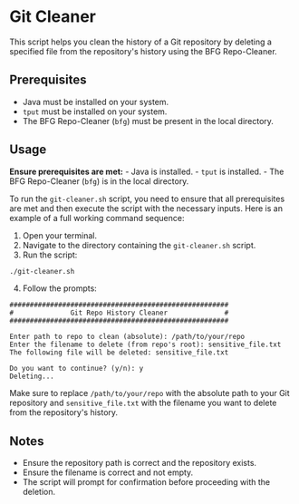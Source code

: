 # Git Cleaner

This script helps you clean the history of a Git repository by deleting a specified file from the repository's history using the BFG Repo-Cleaner.

## Prerequisites

- Java must be installed on your system.
- `tput` must be installed on your system.
- The BFG Repo-Cleaner (`bfg`) must be present in the local directory.

## Usage

**Ensure prerequisites are met:**
    - Java is installed.
    - `tput` is installed.
    - The BFG Repo-Cleaner (`bfg`) is in the local directory.

To run the `git-cleaner.sh` script, you need to ensure that all prerequisites are met and then execute the script with the necessary inputs. Here is an example of a full working command sequence:

  1. Open your terminal.
  2. Navigate to the directory containing the `git-cleaner.sh` script.
  3. Run the script:

```bash
./git-cleaner.sh
```

4. Follow the prompts:

```plaintext
######################################################
#              Git Repo History Cleaner              #
######################################################

Enter path to repo to clean (absolute): /path/to/your/repo
Enter the filename to delete (from repo's root): sensitive_file.txt
The following file will be deleted: sensitive_file.txt

Do you want to continue? (y/n): y
Deleting...
```

Make sure to replace `/path/to/your/repo` with the absolute path to your Git repository and `sensitive_file.txt` with the filename you want to delete from the repository's history.
## Notes

- Ensure the repository path is correct and the repository exists.
- Ensure the filename is correct and not empty.
- The script will prompt for confirmation before proceeding with the deletion.